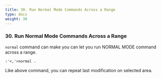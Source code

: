 ```yaml
---
title: 30. Run Normal Mode Commands Across a Range
type: docs
weight: 30
---
```


### 30. Run Normal Mode Commands Across a Range

`normal` command can make you can let you run NORMAL MODE command across a range.

```
:'<,'>normal .
```
Like above command, you can repeat last modification on selected area.

